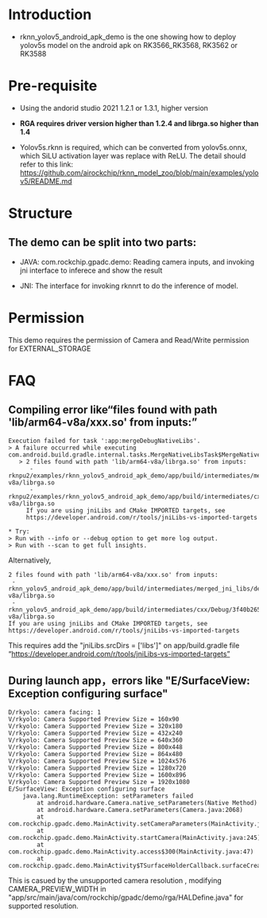 # Introduction
 - rknn_yolov5_android_apk_demo is the one showing how to deploy yolov5s model on the android apk on RK3566_RK3568, RK3562 or RK3588



# Pre-requisite

 - Using the andorid studio 2021 1.2.1 or 1.3.1, higher version
 - **RGA requires driver version higher than 1.2.4 and librga.so higher than 1.4** 

 - Yolov5s.rknn is required, which can be converted from yolov5s.onnx, which SiLU activation layer was replace with ReLU. The detail should refer to this link: https://github.com/airockchip/rknn_model_zoo/blob/main/examples/yolov5/README.md 


# Structure

## The demo can be split into two parts:
 - JAVA: com.rockchip.gpadc.demo: Reading camera inputs, and invoking jni interface to inferece and show the result

 - JNI: The interface for invoking rknnrt to do the inference of model.



# Permission
  This demo requires the permission of Camera and Read/Write permission for EXTERNAL_STORAGE


# FAQ

## Compiling error like“files found with path 'lib/arm64-v8a/xxx.so' from inputs:”

```
Execution failed for task ':app:mergeDebugNativeLibs'.
> A failure occurred while executing com.android.build.gradle.internal.tasks.MergeNativeLibsTask$MergeNativeLibsTaskWorkAction
   > 2 files found with path 'lib/arm64-v8a/librga.so' from inputs:
      - rknpu2/examples/rknn_yolov5_android_apk_demo/app/build/intermediates/merged_jni_libs/debug/out/arm64-v8a/librga.so
      - rknpu2/examples/rknn_yolov5_android_apk_demo/app/build/intermediates/cxx/Debug/3f40b265/obj/arm64-v8a/librga.so
     If you are using jniLibs and CMake IMPORTED targets, see
     https://developer.android.com/r/tools/jniLibs-vs-imported-targets

* Try:
> Run with --info or --debug option to get more log output.
> Run with --scan to get full insights.
```
Alternatively,
```
2 files found with path 'lib/arm64-v8a/xxx.so' from inputs:
 - rknn_yolov5_android_apk_demo/app/build/intermediates/merged_jni_libs/debug/out/arm64-v8a/librga.so
 - rknn_yolov5_android_apk_demo/app/build/intermediates/cxx/Debug/3f40b265/obj/arm64-v8a/librga.so
If you are using jniLibs and CMake IMPORTED targets, see
https://developer.android.com/r/tools/jniLibs-vs-imported-targets
```
This requires add the "jniLibs.srcDirs = ['libs']" on app/build.gradle file “https://developer.android.com/r/tools/jniLibs-vs-imported-targets”



## During launch app，errors like "E/SurfaceView: Exception configuring surface"

```
D/rkyolo: camera facing: 1
V/rkyolo: Camera Supported Preview Size = 160x90
V/rkyolo: Camera Supported Preview Size = 320x180
V/rkyolo: Camera Supported Preview Size = 432x240
V/rkyolo: Camera Supported Preview Size = 640x360
V/rkyolo: Camera Supported Preview Size = 800x448
V/rkyolo: Camera Supported Preview Size = 864x480
V/rkyolo: Camera Supported Preview Size = 1024x576
V/rkyolo: Camera Supported Preview Size = 1280x720
V/rkyolo: Camera Supported Preview Size = 1600x896
V/rkyolo: Camera Supported Preview Size = 1920x1080
E/SurfaceView: Exception configuring surface
    java.lang.RuntimeException: setParameters failed
        at android.hardware.Camera.native_setParameters(Native Method)
        at android.hardware.Camera.setParameters(Camera.java:2068)
        at com.rockchip.gpadc.demo.MainActivity.setCameraParameters(MainActivity.java:295)
        at com.rockchip.gpadc.demo.MainActivity.startCamera(MainActivity.java:245)
        at com.rockchip.gpadc.demo.MainActivity.access$300(MainActivity.java:47)
        at com.rockchip.gpadc.demo.MainActivity$TSurfaceHolderCallback.surfaceCreated(MainActivity.java:199)
```

This is casued by the unsupported camera resolution , modifying CAMERA_PREVIEW_WIDTH in "app/src/main/java/com/rockchip/gpadc/demo/rga/HALDefine.java" for supported resolution.